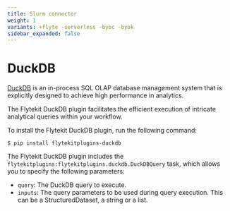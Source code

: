 ```yaml
---
title: Slurm connector
weight: 1
variants: +flyte -serverless -byoc -byok
sidebar_expanded: false
---
```


# DuckDB

[DuckDB](https://duckdb.org/) is an in-process SQL OLAP database management system that is explicitly designed to achieve high performance in analytics.

The Flytekit DuckDB plugin facilitates the efficient execution of intricate analytical queries within your workflow.

To install the Flytekit DuckDB plugin, run the following command:

```shell
$ pip install flytekitplugins-duckdb
```

The Flytekit DuckDB plugin includes the `flytekitplugins:flytekitplugins.duckdb.DuckDBQuery` task, which allows you to specify the following parameters:

- `query`: The DuckDB query to execute.
- `inputs`: The query parameters to be used during query execution. This can be a StructuredDataset, a string or a list.


